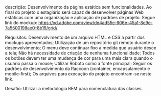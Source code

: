descrição:
Desenvolvimento da página estática sem funcionalidades. Ao final do projeto o estagiário será capaz de desenvolver páginas Web estáticas com uma organização e aplicação de padrões de projeto. Segue link do mockup: https://xd.adobe.com/view/de4ad55e-606e-45a1-8c9e-7a5500198ae0-8b19/grid/

Requisitos:
Desenvolvimento de um arquivo HTML e CSS a partir dos mockups apresentados;
Utilização de um repositório git remoto durante o desenvolvimento;
O menu deve continuar fixo a medida que usuário desce a tela;
Não há necessidade de criação de nenhuma funcionalidade;
Todos os botões devem ter uma mudança de cor para uma mais clara quando o usuário passa o mouse;
Utilizar Roboto como a fonte principal;
Seguir os padrões de desenvolvimento da Raccoon (container, encapsulamento e mobile-first);
Os arquivos para execução do projeto encontram-se neste link.

Desafio:
Utilizar a metodologia BEM para nomenclatura das classes.